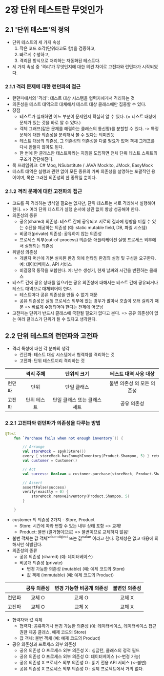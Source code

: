 # 2장 단위 테스트란 무엇인가
## 2.1 '단위 테스트'의 정의
* 단위 테스트의 세 가지 속성
  1. 작은 코드 조각(단위라고도 함)을 검증하고,
  2. 빠르게 수행하고,
  3. 격리된 방식으로 처리하는 자동화된 테스트다.
* 세 가지 속성 중 '격리'가 무엇인지에 대한 의견 차이로 고전파와 런던파가 시작되었다.

### 2.1.1 격리 문제에 대한 런던파의 접근
* 런던파에서의 '격리': 테스트 대상 시스템을 협력자에게서 격리하는 것
* 의존성을 테스트 대역으로 대체해서 테스트 대상 클래스에만 집중할 수 있다.
* 장점
  * 테스트가 실패하면 어느 부분이 문제인지 확실히 알 수 있다. (= 테스트 대상에 문제가 있는 것을 바로 알 수 있다.)
  * 객체 그래프(같은 문제를 해결하는 클래스의 통신망)를 분할할 수 있다. -> 특정 문제에 대한 의존성을 분리해서 볼 수 있다는 의미인듯
  * 테스트 대상의 의존성, 그 의존성의 의존성을 다룰 필요가 없어 객체 그래프를 다시 만들지 않아도 된다.
  * 한 번에 한 클래스만 테스트하라는 지침을 도입하면 전체 단위 테스트 스위트의 구조가 간단해진다.
* 목 프레임워크: C# Moq, NSubstitute / JAVA Mockito, JMock, EasyMock
* 테스트 대역은 실행과 관련 없이 모든 종류의 가짜 의존성을 설명하는 포괄적인 용어이며, 목은 그러한 의존성의 한 종류일 뿐이다.

### 2.1.2 격리 문제에 대한 고전파의 접근
* 코드를 꼭 격리하는 방식일 필요는 없지만, 단위 테스트는 서로 격리해서 실행해야 한다.
  => 여러 단위 테스트가 실행 순서에 상관 없이 항상 성공해야 한다.
* 의존성의 종류
  * 공유(shared) 의존성: 테스트 간에 공유되고 서로의 결과에 영향을 미칠 수 있는 수단을 제공하는 의존성 (예: static mutable field, DB, 파일 시스템)
  * 비공개(private) 의존성: 공유하지 않는 의존성
  * 프로세스 외부(out-of-process) 의존성: 애플리케이션 실행 프로세스 외부에서 실행되는 의존성
* 휘발성 의존성
  * 개발자 머신에 기본 설치된 환경 외에 런타임 환경의 설정 및 구성을 요구한다. 예: 데이터베이스, API 서비스
  * 비결정적 동작을 포함한다. 예: 난수 생성기, 현재 날짜와 시간을 반환하는 클래스
* 테스트 간에 공유 상태를 일으키는 공유 의존성에 대해서는 테스트 간에 공유되거나 테스트 대역으로 대체되어야 한다.
  * 테스트마다 공유 의존성을 만들 수 없기 때문
  * 공유 의존성은 실행 프로세스 외부에 있는 경우가 많아서 호출이 오래 걸리기 때문 => 빠르게 수행되어야 한다는 전제에 어긋남
* 고전파는 단위가 반드시 클래스에 국한될 필요가 없다고 본다. => 공유 의존성이 없는 여러 클래스가 단위가 될 수 있다고 생각한다.

## 2.2 단위 테스트의 런던파와 고전파
* 격리 특성에 대한 각 분파의 생각
  * 런던파: 테스트 대상 시스템에서 협력자를 격리하는 것
  * 고전파: 단위 테스트끼리 격리하는 것

|  | 격리 주체 | 단위의 크기 | 테스트 대역 사용 대상 |
|---|:---:|:---:|:---:|
| 런던파 | 단위 | 단일 클래스 | 불변 의존성 외 모든 의존성 |
| 고전파 | 단위 테스트 | 단일 클래스 또는 클래스 세트 | 공유 의존성 |

### 2.2.1 고전파와 런던파가 의존성을 다루는 방법
```kotlin
@Test
    fun `Purchase fails when not enough inventory`() {

        // Arrange
        val storeMock = spyk(Store())
        every { storeMock.hasEnoughInventory(Product.Shampoo, 5) } returns false
        val customer = Customer()

        // Act
        val success: Boolean = customer.purchase(storeMock, Product.Shampoo, 5)

        // Assert
        assertFalse(success)
        verify(exactly = 0) {
            storeMock.removeInventory(Product.Shampoo, 5)
        }

    }
```
* customer 의 의존성 2가지 - Store, Product
  * Store: 시간에 따라 변할 수 있는 내부 상태 포함 => 교체!
  * Product: 불변 (열거형이므로) => 불변이므로 교체하지 않음!
* 불변 객체는 값 객체<sup>value object</sup> 또는 값<sup>value</sup> 이라고 한다. 정체성은 없고 내용에 의해서만 식별된다.
* 의존성의 종류
  * 공유 의존성 (shared) (예: 데이터베이스)
  * 비공개 의존성 (private)
    * 변경 가능한 의존성 (mutable) (예: 예제 코드의 Store)
    * 값 객체 (immutable) (예: 예제 코드의 Product)
    
|  | 공유 의존성 | 변경 가능한 비공개 의존성 | 불변인 의존성 |
|---|:---:|:---:|:---:|
| 런던파 | 교체 O | 교체 O | 교체 X |
| 고전파 | 교체 O | 교체 X | 교체 X |

* 협력자와 값 객체
  * 협력자: 공유하거나 변경 가능한 의존성 (예: 데이터베이스, 데이터베이스 접근 권한 제공 클래스, 예제 코드의 Store)
  * 값 객체: 불변 객체 (예: 예제 코드의 Product)
* 공유 의존성과 프로세스 외부 의존성
  * 공유 의존성 O 프로세스 외부 의존성 X : 싱글턴, 클래스의 정적 필드
  * 공유 의존성 O 프로세스 외부 의존성 O: 데이터베이스 (<-변경 가능)
  * 공유 의존성 X 프로세스 외부 의존성 O : 읽기 전용 API 서비스 (<-불변)
  * 공유 의존성 X 프로세스 외부 의존성 O : 실제 프로젝트에서 거의 없다.
